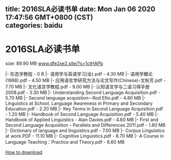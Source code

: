 
title: 2016SLA必读书单
date: Mon Jan 06 2020 17:47:56 GMT+0800 (CST)    
categories: baidu
---

# 2016SLA必读书单
size: 89.90 MB
 www.dfe2xe2.site/?s=1ctHAPb
 
|- 形态学教程 - 0 B
|- 语用学与英语学习(全).pdf - 4.30 MB
|- 语用学概论(1988).pdf - 4.50 MB
|- 应用语言学研究方法与论文写作(Chinese)-文秋芳.pdf - 7.70 MB
|- 文化语言学教程.pdf - 9.00 MB
|- 认知语言学与二语习得手册 2008.pdf - 3.30 MB
|- Understanding Second Language Acquisition.pdf - 5.70 MB
|- Second language acquistion--Rod Ellis.pdf - 4.80 MB
|- Linguistics at School, Language Awareness in Primary and Secondary Education.pdf - 2.20 MB
|- Key Terms in Second Language Acquisition.pdf - 1.20 MB
|- Handbook of Second Language Acquisition.pdf - 5.40 MB
|- Handbook of Applied Linguistics - Alan Davies.pdf - 4.60 MB
|- First and Second Language Acquisition - Parallels and Differences 2011.pdf - 1.80 MB
|- Dictionary of language and linguistics.pdf - 7.00 MB
|- Corpus Linguistics at work.PDF - 11.10 MB
|- Cognitive Linguistics.pdf - 8.70 MB
|- A Course in Language Teaching：Practice and Theory.pdf - 8.60 MB

[How to download](https://bpcam.bemobtrk.com/go/2ceec3aa-1ca2-46d6-b9ff-aaa5c184517c?jno=1243)